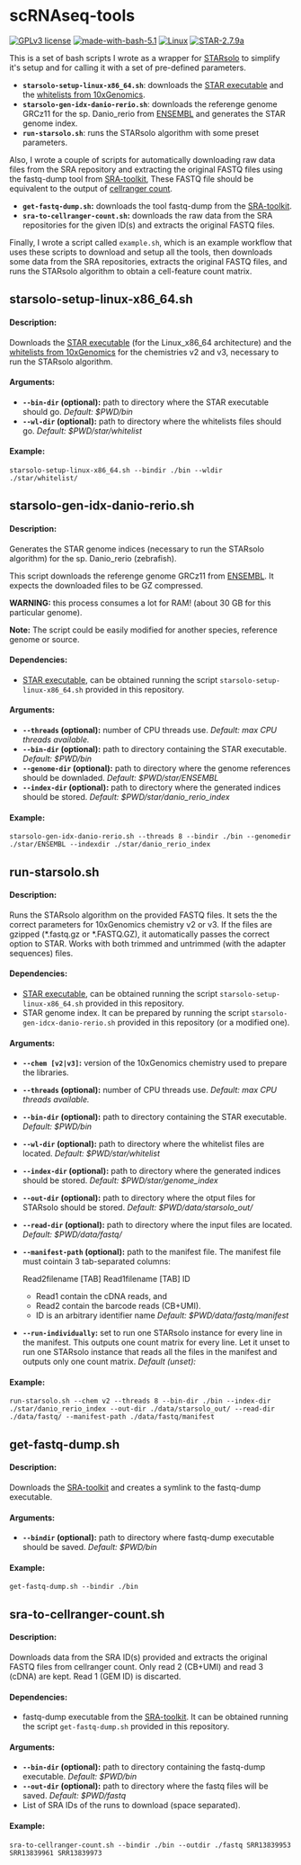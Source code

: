 # scRNAseq-tools

[![GPLv3 license](https://img.shields.io/badge/License-GPLv3.0-blue.svg)](https://github.com/carlescn/scRNAseq-tools/blob/main/LICENSE)
[![made-with-bash-5.1](https://img.shields.io/badge/Made%20with-Bash%205.1-1f425f.svg?logo=gnubash)](https://www.gnu.org/software/bash/)
[![Linux](https://img.shields.io/badge/OS-Linux-yellow.svg?logo=linux)](https://www.linux.org/)
[![STAR-2.7.9a](https://img.shields.io/badge/STAR-2.7.10b-darkgreen.svg)](https://github.com/alexdobin/STAR)

  This is a set of bash scripts I wrote 
  as a wrapper for [STARsolo](https://github.com/alexdobin/STAR/blob/master/docs/STARsolo.md)
  to simplify it's setup 
  and for calling it with a set of pre-defined parameters.
  
- **`starsolo-setup-linux-x86_64.sh`**:
  downloads the [STAR executable](https://github.com/alexdobin/STAR/)
  and the [whitelists from 10xGenomics](https://kb.10xgenomics.com/hc/en-us/articles/115004506263-What-is-a-barcode-whitelist-).
- **`starsolo-gen-idx-danio-rerio.sh`**:
  downloads the referenge genome GRCz11 for the sp. Danio_rerio
  from [ENSEMBL](https://www.ensembl.org/Danio_rerio/Info/Index)
  and generates the STAR genome index.
- **`run-starsolo.sh`**:
  runs the STARsolo algorithm with some preset parameters.

Also, 
  I wrote a couple of scripts 
  for automatically downloading raw data files from the SRA repository 
  and extracting the original FASTQ files
  using the fastq-dump tool from
  [SRA-toolkit](https://github.com/ncbi/sra-tools/wiki/01.-Downloading-SRA-Toolkit),
  These FASTQ file should be equivalent to the output of
  [cellranger count](https://support.10xgenomics.com/single-cell-gene-expression/software/pipelines/latest/what-is-cell-ranger).

- **`get-fastq-dump.sh`:**
  downloads the tool fastq-dump from the
  [SRA-toolkit](https://github.com/ncbi/sra-tools/wiki/01.-Downloading-SRA-Toolkit).
- **`sra-to-cellranger-count.sh`:**
  downloads the raw data from the SRA repositories
  for the given ID(s) and extracts the original FASTQ files.

Finally,
  I wrote a script called `example.sh`,
  which is an example workflow that uses these scripts
  to download and setup all the tools,
  then downloads some data from the SRA repositories,
  extracts the original FASTQ files,
  and runs the STARsolo algorithm to obtain a cell-feature count matrix.

## starsolo-setup-linux-x86_64.sh

#### Description:

  Downloads the [STAR executable](https://github.com/alexdobin/STAR/)
  (for the Linux_x86_64 architecture)
  and the [whitelists from 10xGenomics](https://kb.10xgenomics.com/hc/en-us/articles/115004506263-What-is-a-barcode-whitelist-)
  for the chemistries v2 and v3,
  necessary to run the STARsolo algorithm.

#### Arguments:

- **`--bin-dir` (optional):**
  path to directory where the STAR executable should go.
  *Default: $PWD/bin*
- **`--wl-dir` (optional):**
  path to directory where the whitelists files should go.
  *Default: $PWD/star/whitelist*
  
#### Example:

```
starsolo-setup-linux-x86_64.sh --bindir ./bin --wldir ./star/whitelist/
```



## starsolo-gen-idx-danio-rerio.sh

#### Description:

  Generates the STAR genome indices
  (necessary to run the STARsolo algorithm)
  for the sp. Danio_rerio (zebrafish).

  This script downloads the referenge genome GRCz11 from 
  [ENSEMBL](https://www.ensembl.org/Danio_rerio/Info/Index).
  It expects the downloaded files to be GZ compressed.

  **WARNING:** this process consumes a lot for RAM!
  (about 30 GB for this particular genome).

  **Note:** The script could be easily modified
  for another species, reference genome or source.

#### Dependencies:

- [STAR executable](https://github.com/alexdobin/STAR),
  can be obtained running the script `starsolo-setup-linux-x86_64.sh`
  provided in this repository.

#### Arguments:

- **`--threads` (optional):** 
  number of CPU threads use.
  *Default: max CPU threads available.*
- **`--bin-dir` (optional):**
  path to directory containing the STAR executable.
  *Default: $PWD/bin*
- **`--genome-dir` (optional):**
  path to directory where the genome references should be downladed.
  *Default: $PWD/star/ENSEMBL*
- **`--index-dir` (optional):**
  path to directory where the generated indices should be stored.
  *Default: $PWD/star/danio_rerio_index*
  
#### Example:

```
starsolo-gen-idx-danio-rerio.sh --threads 8 --bindir ./bin --genomedir ./star/ENSEMBL --indexdir ./star/danio_rerio_index
```



## run-starsolo.sh

#### Description:

  Runs the STARsolo algorithm on the provided FASTQ files.
  It sets the the correct parameters for 10xGenomics chemistry v2 or v3.
  If the files are gzipped (*.fastq.gz or *.FASTQ.GZ),
  it automatically passes the correct option to STAR.
  Works with both trimmed and untrimmed (with the adapter sequences) files.
  

#### Dependencies:

- [STAR executable](https://github.com/alexdobin/STAR),
  can be obtained running the script `starsolo-setup-linux-x86_64.sh`
  provided in this repository.
- STAR genome index.
  It can be prepared by running the script `starsolo-gen-idcx-danio-rerio.sh`
  provided in this repository
  (or a modified one).


#### Arguments:

- **`--chem [v2|v3]`:** 
  version of the 10xGenomics chemistry used to prepare the libraries.
- **`--threads` (optional):**
  number of CPU threads use.
  *Default: max CPU threads available.*
- **`--bin-dir` (optional):** 
  path to directory containing the STAR executable.
  *Default: $PWD/bin*
- **`--wl-dir` (optional):** 
  path to directory where the whitelist files are located.
  *Default: $PWD/star/whitelist*
- **`--index-dir` (optional):** 
  path to directory where the generated indices should be stored.
  *Default: $PWD/star/genome_index*
- **`--out-dir` (optional):** 
  path to directory where the otput files for STARsolo should be stored.
  *Default: $PWD/data/starsolo_out/*
- **`--read-dir` (optional):** 
  path to directory where the input files are located.
  *Default: $PWD/data/fastq/*
- **`--manifest-path` (optional):** 
  path to the manifest file.
  The manifest file must cointain 3 tab-separated columns:
  
  Read2filename [TAB] Read1filename [TAB] ID
  - Read1 contain the cDNA reads, and
  - Read2 contain the barcode reads (CB+UMI).
  - ID is an arbitrary identifier name
  *Default: $PWD/data/fastq/manifest*
- **`--run-individually`:** 
  set to run one STARsolo instance for every line in the manifest.
  This outputs one count matrix for every line.
  Let it unset to run one STARsolo instance
  that reads all the files in the manifest
  and outputs only one count matrix.
  *Default (unset):*
  
#### Example:

```
run-starsolo.sh --chem v2 --threads 8 --bin-dir ./bin --index-dir ./star/danio_rerio_index --out-dir ./data/starsolo_out/ --read-dir ./data/fastq/ --manifest-path ./data/fastq/manifest
```
 

 
## get-fastq-dump.sh

#### Description:

  Downloads the [SRA-toolkit](https://github.com/ncbi/sra-tools/wiki/01.-Downloading-SRA-Toolkit)
  and creates a symlink to the fastq-dump executable.

#### Arguments:

- **`--bindir` (optional):**
  path to directory where fastq-dump executable should be saved.
  *Default: $PWD/bin*
  
#### Example:

```
get-fastq-dump.sh --bindir ./bin
```



## sra-to-cellranger-count.sh

#### Description:

  Downloads data from the SRA ID(s) provided
  and extracts the original FASTQ files from cellranger count.
  Only read 2 (CB+UMI) and read 3 (cDNA) are kept.
  Read 1 (GEM ID) is discarted.

#### Dependencies:
- fastq-dump executable from the [SRA-toolkit](https://github.com/ncbi/sra-tools/wiki/01.-Downloading-SRA-Toolkit).
  It can be obtained running the script `get-fastq-dump.sh`
  provided in this repository.

#### Arguments:

- **`--bin-dir` (optional):**
  path to directory containing the fastq-dump executable.
  *Default: $PWD/bin*
- **`--out-dir` (optional):**
  path to directory where the fastq files will be saved.
  *Default: $PWD/fastq*
- List of SRA IDs of the runs to download (space separated).
  
#### Example:

```
sra-to-cellranger-count.sh --bindir ./bin --outdir ./fastq SRR13839953 SRR13839961 SRR13839973
```
